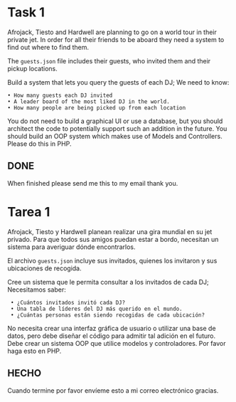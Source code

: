 # Task 1

Afrojack, Tiesto and Hardwell are planning to go on a world tour in their private jet. In order for all their friends to be aboard they need a system to find out where to find them.
 
The  `guests.json` file includes their guests, who invited them and their pickup locations. 
 
Build a system that lets you query the guests of each DJ; We need to know: 

    • How many guests each DJ invited
    • A leader board of the most liked DJ in the world. 
    • How many people are being picked up from each location
 
You do not need to build a graphical UI or use a database, but you should architect the code to potentially support such an addition in the future. You should build an OOP system which makes use of Models and Controllers. Please do this in PHP. 


## DONE

When finished please send me this to my email thank you.



# Tarea 1

Afrojack, Tiesto y Hardwell planean realizar una gira mundial en su jet privado. Para que todos sus amigos puedan estar a bordo, necesitan un sistema para averiguar dónde encontrarlos.
 
El archivo `guests.json` incluye sus invitados, quienes los invitaron y sus ubicaciones de recogida.
 
Cree un sistema que le permita consultar a los invitados de cada DJ; Necesitamos saber:

     • ¿Cuántos invitados invitó cada DJ?
     • Una tabla de líderes del DJ más querido en el mundo.
     • ¿Cuántas personas están siendo recogidas de cada ubicación?
 
No necesita crear una interfaz gráfica de usuario o utilizar una base de datos, pero debe diseñar el código para admitir tal adición en el futuro. Debe crear un sistema OOP que utilice modelos y controladores. Por favor haga esto en PHP.


## HECHO

Cuando termine por favor envíeme esto a mi correo electrónico gracias.
